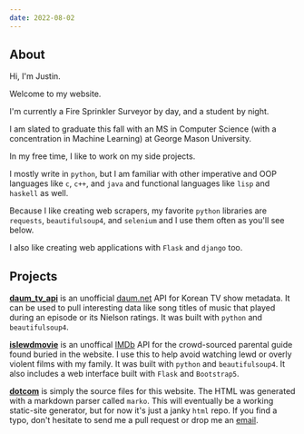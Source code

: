 ```yaml
---
date: 2022-08-02
---
```


## About

Hi, I'm Justin.

Welcome to my website.

I'm currently a Fire Sprinkler Surveyor by day, and a student by night.

I am slated to graduate this fall with an MS in Computer Science (with a concentration in Machine Learning) at George Mason University.

In my free time, I like to work on my side projects.

I mostly write in `python`, but I am familiar with other imperative and OOP languages like `c`, `c++`,  and `java` and functional languages like `lisp` and `haskell` as well.

Because I like creating web scrapers, my favorite `python` libraries are `requests`, `beautifulsoup4`, and `selenium` and I use them often as you'll see below.

I also like creating web applications with `Flask` and `django` too.

## Projects

**[daum_tv_api](https://github.com/shinjustin/daum_tv_api)**
is an unofficial [daum.net](https://daum.net) API for Korean TV show metadata.
It can be used to pull interesting data like song titles of music that played during an episode or its Nielson ratings.
It was built with `python` and `beautifulsoup4`.

[**islewdmovie**](https://github.com/shinjustin/islewdmovie)
is an unoffical [IMDb](https://imdb.com) API for the crowd-sourced parental guide found buried in the website.
I use this to help avoid watching lewd or overly violent films with my family.
It was built with `python` and `beautifulsoup4`.
It also includes a web interface built with `Flask` and `Bootstrap5`.

**[dotcom](https://github.com/shinjustin/dotcom)**
is simply the source files for this website.
The HTML was generated with a markdown parser called `marko`.
This will eventually be a working static-site generator, but for now it's just a janky `html` repo.
If you find a typo, don't hesitate to send me a pull request or drop me an [email](mailto:aloha@shinjustin.com).
